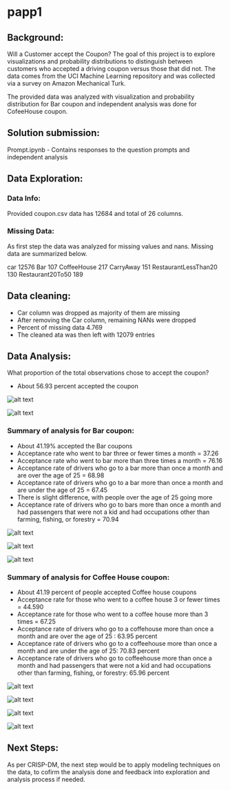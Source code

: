# papp1

## Background:
Will a Customer accept the Coupon?
The goal of this project is to explore visualizations and probability distributions to distinguish between customers who accepted a driving coupon versus those that did not. The data comes from the UCI Machine Learning repository and was collected via a survey on Amazon Mechanical Turk.

The provided data was analyzed with visualization and probability distribution for Bar coupon and independent analysis was done for CofeeHouse coupon. 

## Solution submission:
Prompt.ipynb - Contains responses to the question prompts and independent analysis

## Data Exploration:

### Data Info:
Provided coupon.csv data has 12684 and total of 26 columns.

### Missing Data:
As first step the data was analyzed for missing values and nans. Missing data are summarized below.

car                     12576
Bar                       107
CoffeeHouse               217
CarryAway                 151
RestaurantLessThan20      130
Restaurant20To50          189



## Data cleaning:

- Car column was dropped as majority of them are missing  
- After removing the Car column, remaining NANs were dropped
- Percent of missing data 4.769
- The cleaned ata was then left with 12079 entries

## Data Analysis:

What proportion of the total observations chose to accept the coupon? 
- About 56.93 percent accepted the coupon

![alt text](image-2.png)

![alt text](image-3.png)

### Summary of analysis for Bar coupon:

- About 41.19% accepted the Bar coupons
- Acceptance rate who went to bar three or fewer times a month = 37.26
- Acceptance rate who went to bar more than three times a month = 76.16
- Acceptance rate of drivers who go to a bar more than once a month and are over the age of 25 = 68.98
- Acceptance rate of drivers who go to a bar more than once a month and are under the age of 25 = 67.45
- There is slight difference, with people over the age of 25 going more
- Acceptance rate of drivers who go to bars more than once a month and had passengers that were not a kid and had occupations other than farming, fishing, or forestry = 70.94 

![alt text](image-4.png)

![alt text](image-5.png)

![alt text](image-6.png)



### Summary of analysis for Coffee House coupon:

- About 41.19 percent of people accepted Coffee house coupons
- Acceptance rate for those who went to a coffee house 3 or fewer times = 44.590
- Acceptance rate for those who went to a coffee house more than 3 times = 67.25
- Acceptance rate of drivers who go to a coffehouse more than once a month and are over the age of 25 : 63.95 percent
- Acceptance rate of drivers who go to a coffeehouse more than once a month and are under the age of 25: 70.83 percent
- Acceptance rate of drivers who go to coffeehouse more than once a month and had passengers that were not a kid and had occupations other than farming, fishing, or forestry: 65.96 percent


![alt text](image-1.png)

![alt text](image-7.png)

![alt text](image-8.png)

![alt text](image-9.png)



## Next Steps:
As per CRISP-DM, the next step would be to apply modeling techniques on the data, to cofirm the analysis done and feedback into exploration and analysis process if needed.